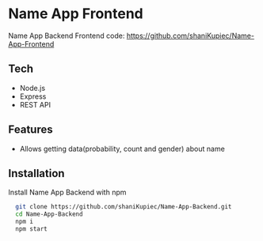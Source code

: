 
# Name App Frontend

Name App Backend
Frontend code: https://github.com/shaniKupiec/Name-App-Frontend

## Tech
- Node.js
- Express
- REST API

## Features
- Allows getting data(probability, count and gender) about name


## Installation

Install Name App Backend with npm

```bash
  git clone https://github.com/shaniKupiec/Name-App-Backend.git
  cd Name-App-Backend
  npm i
  npm start
```
